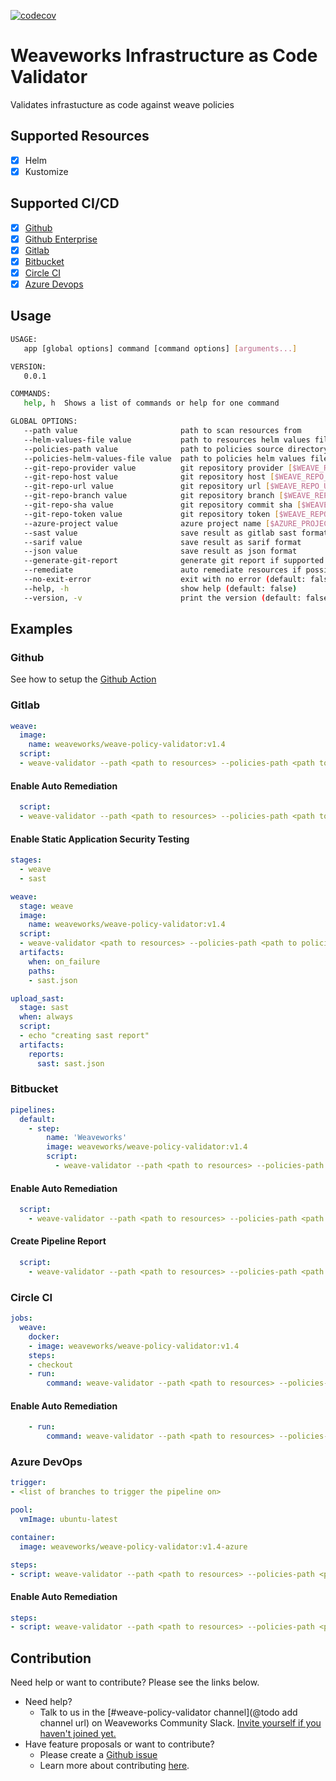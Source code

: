 [![codecov](https://codecov.io/gh/weaveworks/weave-policy-validator/branch/main/graph/badge.svg?token=T2PlPCEuvG)](https://codecov.io/gh/weaveworks/weave-policy-validator)

# Weaveworks Infrastructure as Code Validator

Validates infrastucture as code against weave policies

## Supported Resources
- [x] Helm
- [x] Kustomize

## Supported CI/CD
- [x] [Github](#github)
- [x] [Github Enterprise](#github)
- [x] [Gitlab](#gitlab)
- [x] [Bitbucket](#bitbucket)
- [x] [Circle CI](#circle-ci)
- [x] [Azure Devops](#azure-devops)

## Usage
```bash
USAGE:
   app [global options] command [command options] [arguments...]

VERSION:
   0.0.1

COMMANDS:
   help, h  Shows a list of commands or help for one command

GLOBAL OPTIONS:
   --path value                       path to scan resources from
   --helm-values-file value           path to resources helm values file
   --policies-path value              path to policies source directory
   --policies-helm-values-file value  path to policies helm values file
   --git-repo-provider value          git repository provider [$WEAVE_REPO_PROVIDER]
   --git-repo-host value              git repository host [$WEAVE_REPO_HOST]
   --git-repo-url value               git repository url [$WEAVE_REPO_URL]
   --git-repo-branch value            git repository branch [$WEAVE_REPO_BRANCH]
   --git-repo-sha value               git repository commit sha [$WEAVE_REPO_SHA]
   --git-repo-token value             git repository token [$WEAVE_REPO_TOKEN]
   --azure-project value              azure project name [$AZURE_PROJECT]
   --sast value                       save result as gitlab sast format
   --sarif value                      save result as sarif format
   --json value                       save result as json format
   --generate-git-report              generate git report if supported (default: false) [$WEAVE_GENERATE_GIT_PROVIDER_REPORT]
   --remediate                        auto remediate resources if possible (default: false)
   --no-exit-error                    exit with no error (default: false)
   --help, -h                         show help (default: false)
   --version, -v                      print the version (default: false)
```

## Examples

### Github
See how to setup the [Github Action](https://github.com/weaveworks/weave-action)

### Gitlab

```yaml
weave:
  image:
    name: weaveworks/weave-policy-validator:v1.4
  script:
  - weave-validator --path <path to resources> --policies-path <path to policies>
```

#### Enable Auto Remediation

```yaml
  script:
  - weave-validator --path <path to resources> --policies-path <path to policies> --git-repo-token $GITLAB_TOKEN --remediate
```

#### Enable Static Application Security Testing

```yaml
stages:
  - weave
  - sast

weave:
  stage: weave
  image:
    name: weaveworks/weave-policy-validator:v1.4
  script:
  - weave-validator <path to resources> --policies-path <path to policies> --sast sast.json
  artifacts:
    when: on_failure
    paths:
    - sast.json

upload_sast:
  stage: sast
  when: always
  script:
  - echo "creating sast report"
  artifacts:
    reports:
      sast: sast.json
```


### Bitbucket

```yaml
pipelines:
  default:
    - step:
        name: 'Weaveworks'
        image: weaveworks/weave-policy-validator:v1.4
        script:
          - weave-validator --path <path to resources> --policies-path <path to policies>
```
#### Enable Auto Remediation

```yaml
  script:
    - weave-validator --path <path to resources> --policies-path <path to policies> --git-repo-token $TOKEN --remediate
```

#### Create Pipeline Report

```yaml
  script:
    - weave-validator --path <path to resources> --policies-path <path to policies> --git-repo-token $TOKEN -generate-git-report
```

### Circle CI

```yaml
jobs:
  weave:
    docker:
    - image: weaveworks/weave-policy-validator:v1.4
    steps:
    - checkout
    - run:
        command: weave-validator --path <path to resources> --policies-path <path to policies>
```

#### Enable Auto Remediation

```yaml
    - run:
        command: weave-validator --path <path to resources> --policies-path <path to policies> --git-repo-token ${GITHUB_TOKEN} --remediate
```


### Azure DevOps

```yaml
trigger:
- <list of branches to trigger the pipeline on>

pool:
  vmImage: ubuntu-latest

container:
  image: weaveworks/weave-policy-validator:v1.4-azure

steps:
- script: weave-validator --path <path to resources> --policies-path <path to policies> --git-repo-token $(TOKEN)
```

#### Enable Auto Remediation

```yaml
steps:
- script: weave-validator --path <path to resources> --policies-path <path to policies> --git-repo-token $(TOKEN) --remediate
```


## Contribution

Need help or want to contribute? Please see the links below.
- Need help?
    - Talk to us in
      the [#weave-policy-validator channel](@todo add channel url)
      on Weaveworks Community Slack. [Invite yourself if you haven't joined yet.](https://slack.weave.works/)
- Have feature proposals or want to contribute?
    - Please create a [Github issue](https://github.com/weaveworks/weave-policy-validator/issues)
    - Learn more about contributing [here](./CONTRIBUTING.md).
